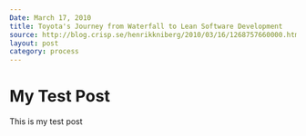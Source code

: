 ```yaml
---
Date: March 17, 2010
title: Toyota's Journey from Waterfall to Lean Software Development
source: http://blog.crisp.se/henrikkniberg/2010/03/16/1268757660000.html
layout: post
category: process
---
```


# My Test Post

This is my test post